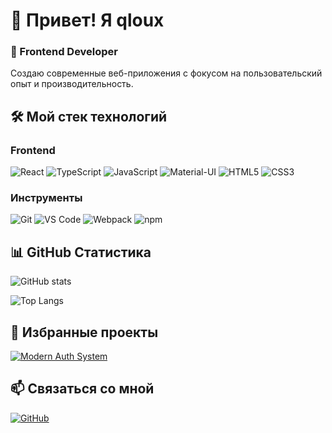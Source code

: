 # 👋 Привет! Я qloux

### 🚀 Frontend Developer

Создаю современные веб-приложения с фокусом на пользовательский опыт и производительность.

## 🛠️ Мой стек технологий

### Frontend
![React](https://img.shields.io/badge/-React-61DAFB?style=flat-square&logo=react&logoColor=black)
![TypeScript](https://img.shields.io/badge/-TypeScript-3178C6?style=flat-square&logo=typescript&logoColor=white)
![JavaScript](https://img.shields.io/badge/-JavaScript-F7DF1E?style=flat-square&logo=javascript&logoColor=black)
![Material-UI](https://img.shields.io/badge/-MaterialUI-0081CB?style=flat-square&logo=material-ui&logoColor=white)
![HTML5](https://img.shields.io/badge/-HTML5-E34F26?style=flat-square&logo=html5&logoColor=white)
![CSS3](https://img.shields.io/badge/-CSS3-1572B6?style=flat-square&logo=css3&logoColor=white)

### Инструменты
![Git](https://img.shields.io/badge/-Git-F05032?style=flat-square&logo=git&logoColor=white)
![VS Code](https://img.shields.io/badge/-VS%20Code-007ACC?style=flat-square&logo=visual-studio-code&logoColor=white)
![Webpack](https://img.shields.io/badge/-Webpack-8DD6F9?style=flat-square&logo=webpack&logoColor=black)
![npm](https://img.shields.io/badge/-npm-CB3837?style=flat-square&logo=npm&logoColor=white)

## 📊 GitHub Статистика

![GitHub stats](https://github-readme-stats.vercel.app/api?username=qloux&show_icons=true&theme=tokyonight)

![Top Langs](https://github-readme-stats.vercel.app/api/top-langs/?username=qloux&layout=compact&theme=tokyonight)

## 🌟 Избранные проекты

[![Modern Auth System](https://github-readme-stats.vercel.app/api/pin/?username=qloux&repo=modern-auth-system&theme=tokyonight)](https://github.com/qloux/modern-auth-system)

## 📫 Связаться со мной

[![GitHub](https://img.shields.io/badge/-GitHub-181717?style=flat-square&logo=github&logoColor=white)](https://github.com/qloux)
